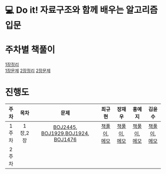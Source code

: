# 💻 Do it! 자료구조와 함께 배우는 알고리즘 입문

# 주차별 책풀이
[1장정리](./chap_01_%EC%9D%B4%EB%A1%A0.md)  
[1장문제](./chap_01/)
[2장정리](./chap_02_%EC%9D%B4%EB%A1%A0.md)
[2장문제](./chap_02/)
# 진행도
|주차|목차|문제|최규현|장재우|홍예지|김윤수|
|:---:|:---:|:---:|:---:|:---:|:---:|:---:
|1주차| 1장,2장 | [BOJ2445](https://www.acmicpc.net/problem/2445), [BOJ1929](https://www.acmicpc.net/problem/1929),[BOJ1924](https://www.acmicpc.net/problem/1924), [BOJ1476](https://www.acmicpc.net/problem/1476)  | [책풀이](), [메모]()| [책풀이](), [메모]()| [책풀이](), [메모]() | [책풀이](), [메모]()|
|2주차||||||||